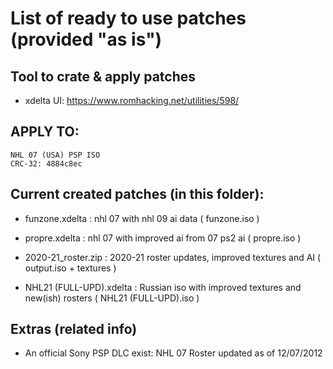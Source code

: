 # List of ready to use patches (provided "as is")

## Tool to crate & apply patches

- xdelta UI: https://www.romhacking.net/utilities/598/

## APPLY TO:
````
NHL 07 (USA) PSP ISO 
CRC-32: 4884c8ec
````
## Current created patches (in this folder):

- funzone.xdelta : nhl 07 with nhl 09 ai data ( funzone.iso )

- propre.xdelta : nhl 07 with improved ai from 07 ps2 ai ( propre.iso )

- 2020-21_roster.zip : 2020-21 roster updates, improved textures and AI ( output.iso + textures ) 

- NHL21 (FULL-UPD).xdelta : Russian iso with improved textures and new(ish) rosters ( NHL21 (FULL-UPD).iso )

## Extras (related info)

- An official Sony PSP DLC exist:  NHL 07 Roster updated as of 12/07/2012 
